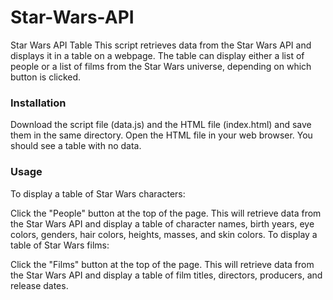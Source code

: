 # Star-Wars-API
Star Wars API Table
This script retrieves data from the Star Wars API and displays it in a table on a webpage. The table can display either a list of people or a list of films from the Star Wars universe, depending on which button is clicked.

### Installation
Download the script file (data.js) and the HTML file (index.html) and save them in the same directory.
Open the HTML file in your web browser. You should see a table with no data.

### Usage
To display a table of Star Wars characters:

Click the "People" button at the top of the page. This will retrieve data from the Star Wars API and display a table of character names, birth years, eye colors, genders, hair colors, heights, masses, and skin colors.
To display a table of Star Wars films:

Click the "Films" button at the top of the page. This will retrieve data from the Star Wars API and display a table of film titles, directors, producers, and release dates.
